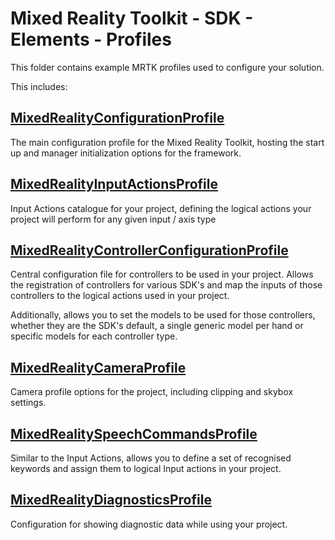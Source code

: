# Mixed Reality Toolkit - SDK - Elements - Profiles

This folder contains example MRTK profiles used to configure your solution.


This includes:

## [MixedRealityConfigurationProfile](../../../Documentation/MixedRealityConfigurationGuide.md)

The main configuration profile for the Mixed Reality Toolkit, hosting the start up and manager initialization options for the framework.

## [MixedRealityInputActionsProfile](../../../Documentation/Input/InputActions.md)

Input Actions catalogue for your project, defining the logical actions your project will perform for any given input / axis type

## [MixedRealityControllerConfigurationProfile](MixedRealityControllerConfigurationProfile.md)

Central configuration file for controllers to be used in your project. Allows the registration of controllers for various SDK's and map the inputs of those controllers to the logical actions used in your project.

Additionally, allows you to set the models to be used for those controllers, whether they are the SDK's default, a single generic model per hand or specific models for each controller type.

## [MixedRealityCameraProfile](../../../Documentation/CameraSystem/CameraSystemOverview.md)

Camera profile options for the project, including clipping and skybox settings.

## [MixedRealitySpeechCommandsProfile](../../../Documentation/Input/Speech.md)

Similar to the Input Actions, allows you to define a set of recognised keywords and assign them to logical Input actions in your project.

## [MixedRealityDiagnosticsProfile](../../../Documentation/Diagnostics/ConfiguringDiagnostics.md)

Configuration for showing diagnostic data while using your project.
